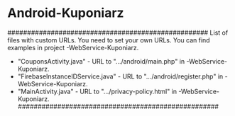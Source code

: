 # Android-Kuponiarz

###################################################
List of files with custom URLs. You need to set your own URLs. You can find examples in project -WebService-Kuponiarz.
- "CouponsActivity.java" - URL to ".../android/main.php" in -WebService-Kuponiarz.
- "FirebaseInstanceIDService.java" - URL to ".../android/register.php" in -WebService-Kuponiarz.
- "MainActivity.java" - URL to ".../privacy-policy.html" in -WebService-Kuponiarz.
###################################################



